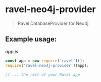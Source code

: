 # ravel-neo4j-provider

> Ravel DatabaseProvider for Neo4j

## Example usage:

*app.js*
```javascript
const app = new require('ravel')();
require('ravel-neo4j-provider')(app);

// ... the rest of your Ravel app
```
